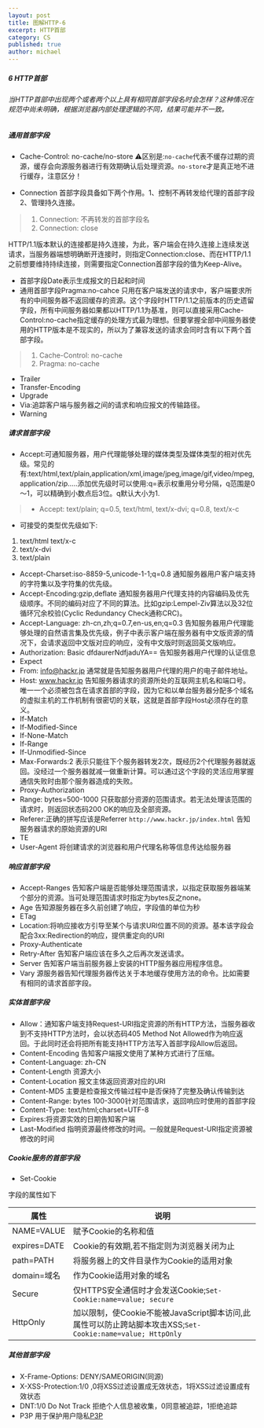 ```yaml
---
layout: post
title: 图解HTTP-6
excerpt: HTTP首部
category: CS
published: true
author: michael
---
```


##### 6 HTTP首部

###### 当HTTP首部中出现两个或者两个以上具有相同首部字段名时会怎样？这种情况在规范中尚未明确，根据浏览器内部处理逻辑的不同，结果可能并不一致。

##### 通用首部字段

- Cache-Control: no-cache/no-store
⚠️区别是:`no-cache`代表不缓存过期的资源，缓存会向源服务器进行有效期确认后处理资源。`no-store`才是真正地不进行缓存，注意区分！

- Connection 首部字段具备如下两个作用。1、控制不再转发给代理的首部字段2、管理持久连接。

> 1. Connection: 不再转发的首部字段名
> 2. Connection: close

HTTP/1.1版本默认的连接都是持久连接，为此，客户端会在持久连接上连续发送请求，当服务器端想明确断开连接时，则指定Connection:close、而在HTTP/1.1之前想要维持持续连接，则需要指定Connection首部字段的值为Keep-Alive。

- 首部字段Date表示生成报文的日起和时间
- 通用首部字段Pragma:no-cahce 只用在客户端发送的请求中，客户端要求所有的中间服务器不返回缓存的资源。这个字段时HTTP/1.1之前版本的历史遗留字段，所有中间服务器如果都以HTTP/1.1为基准，则可以直接采用Cache-Control:no-cache指定缓存的处理方式最为理想。但要掌握全部中间服务器使用的HTTP版本是不现实的，所以为了兼容发送的请求会同时含有以下两个首部字段。

> 1. Cache-Control: no-cache
> 2. Pragma: no-cache

- Trailer
- Transfer-Encoding
- Upgrade
- Via:追踪客户端与服务器之间的请求和响应报文的传输路径。
- Warning

##### 请求首部字段

- Accept:可通知服务器，用户代理能够处理的媒体类型及媒体类型的相对优先级。常见的有:text/html,text/plain,application/xml,image/jpeg,image/gif,video/mpeg,application/zip.....添加优先级时可以使用:q=表示权重用分号分隔，q范围是0～1，可以精确到小数点后3位。q默认大小为1.

> - Accept: text/plain; q=0.5, text/html, text/x-dvi; q=0.8, text/x-c

- 可接受的类型优先级如下:

1. text/html text/x-c
2. text/x-dvi
3. text/plain

- Accept-Charset:iso-8859-5,unicode-1-1;q=0.8
通知服务器用户客户端支持的字符集以及字符集的优先级。
- Accept-Encoding:gzip,deflate 通知服务器用户代理支持的内容编码及优先级顺序。不同的编码对应了不同的算法。比如gzip:Lempel-Ziv算法以及32位循环冗余校验(Cyclic Redundancy Check通称CRC)。
- Accept-Language: zh-cn,zh;q=0.7,en-us,en;q=0.3 告知服务器用户代理能够处理的自然语言集及优先级，例子中表示客户端在服务器有中文版资源的情况下，会请求返回中文版对应的响应，没有中文版时则返回英文版响应。
- Authorization: Basic dfdaurerNdfjaduYA== 告知服务器用户代理的认证信息
- Expect
- From: info@hackr.jp 通常就是告知服务器用户代理的用户的电子邮件地址。
- Host: www.hackr.jp 告知服务器请求的资源所处的互联网主机名和端口号。唯一一个必须被包含在请求首部的字段，因为它和以单台服务器分配多个域名的虚拟主机的工作机制有很密切的关联，这就是首部字段Host必须存在的意义。
- If-Match
- If-Modified-Since
- If-None-Match
- If-Range
- If-Unmodified-Since
- Max-Forwards:2 表示只能往下个服务器转发2次，既经历2个代理服务器就返回。没经过一个服务器就减一做重新计算。可以通过这个字段的灵活应用掌握通信失败时由那个服务器造成的失败。
- Proxy-Authorization
- Range: bytes=500-1000 只获取部分资源的范围请求。若无法处理该范围的请求时，则返回状态码200 OK的响应及全部资源。
- Referer:正确的拼写应该是Referrer `http://www.hackr.jp/index.html` 告知服务器请求的原始资源的URI
- TE
- User-Agent 将创建请求的浏览器和用户代理名称等信息传达给服务器

##### 响应首部字段

- Accept-Ranges 告知客户端是否能够处理范围请求，以指定获取服务器端某个部分的资源。当可处理范围请求时指定为bytes反之none。
- Age 告知源服务器在多久前创建了响应，字段值的单位为秒
- ETag
- Location:将响应接收方引导至某个与请求URI位置不同的资源。基本该字段会配合3xx:Redirection的响应，提供重定向的URI
- Proxy-Authenticate
- Retry-After 告知客户端应该在多久之后再次发送请求。
- Server 告知客户端当前服务器上安装的HTTP服务器应用程序信息。
- Vary 源服务器告知代理服务器传达关于本地缓存使用方法的命令。比如需要有相同的请求首部字段。

##### 实体首部字段

- Allow：通知客户端支持Request-URI指定资源的所有HTTP方法，当服务器收到不支持HTTP方法时，会以状态码405 Method Not Allowed作为响应返回。于此同时还会将把所有能支持HTTP方法写入首部字段Allow后返回。
- Content-Encoding 告知客户端报文使用了某种方式进行了压缩。
- Content-Language: zh-CN
- Content-Length 资源大小
- Content-Location 报文主体返回资源对应的URI
- Content-MD5 主要是检查报文传输过程中是否保持了完整及确认传输到达
- Content-Range: bytes 100-3000针对范围请求，返回响应时使用的首部字段
- Content-Type: text/html;charset=UTF-8
- Expires:将资源实效的日期告知客户端
- Last-Modified 指明资源最终修改的时间。一般就是Request-URI指定资源被修改的时间

##### Cookie服务的首部字段

- Set-Cookie

字段的属性如下

| 属性       |  说明   |
|------------|---------|
| NAME=VALUE      | 赋予Cookie的名称和值|
|expires=DATE|Cookie的有效期,若不指定则为浏览器关闭为止|
|path=PATH|将服务器上的文件目录作为Cookie的适用对象|
|domain=域名|作为Cookie适用对象的域名|
|Secure|仅HTTPS安全通信时才会发送Cookie;`Set-Cookie:name=value; secure`|
|HttpOnly|加以限制，使Cookie不能被JavaScript脚本访问,此属性可以防止跨站脚本攻击XSS;`Set-Cookie:name=value; HttpOnly`|

##### 其他首部字段

- X-Frame-Options: DENY/SAMEORIGIN(同源)
- X-XSS-Protection:1/0 ,0将XSS过滤设置成无效状态，1将XSS过滤设置成有效状态
- DNT:1/0  Do Not Track 拒绝个人信息被收集，0同意被追踪，1拒绝追踪
- P3P 用于保护用户隐私[P3P](http://www.w3.org/TR/P3P)
